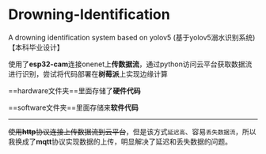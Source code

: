 # Drowning-Identification

A drowning identification system based on yolov5 (基于yolov5溺水识别系统)【本科毕业设计】

使用了**esp32-cam**连接onenet上**传数据流**，通过python访问云平台获取数据流进行识别，尝试将代码部署在**树莓派**上实现边缘计算

==hardware文件夹==里面存储了**硬件代码**

==software文件夹==里面存储来**软件代码**

---

~~使用**http**协议连接上传数据流到云平台~~，但是该方式`延迟高`、容易`丢失数据流`，所以我换成了**mqtt**协议实现数据的上传，明显解决了延迟和丢失数据的问题。
